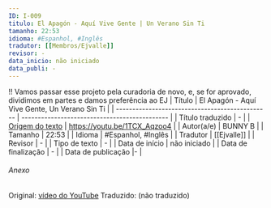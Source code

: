 ```yaml
---
ID: I-009
titulo: El Apagón - Aquí Vive Gente | Un Verano Sin Ti
tamanho: 22:53
idioma: #Espanhol, #Inglês 
tradutor: [[Membros/Ejvalle]]
revisor: -
data_inicio: não iniciado
data_publi: -
---
```

!! Vamos passar esse projeto pela curadoria de novo, e, se for aprovado, dividimos em partes e damos preferência ao EJ
| Título                                          | El Apagón - Aquí Vive Gente, Un Verano Sin Ti |
| ----------------------------------------------- | --------------------------------------------- |
| Título traduzido                                | -                                             |
| [Origem do texto](https://youtu.be/1TCX_Aqzoo4) | https://youtu.be/1TCX_Aqzoo4                  |
| Autor(a/e)                                      | BUNNY B                                       |
| Tamanho                                         | 22:53                                         |
| Idioma                                          | #Espanhol, #Inglês                            |
| Tradutor                                        | [[Ejvalle]]                                   |
| Revisor                                         | -                                             |
| Tipo de texto                                   | -                                             |
| Data de início                                  | não iniciado                                  |
| Data de finalização                             | -                                             |
| Data de publicação                              |-                                             |

###### Anexo
Original: [vídeo do YouTube](https://youtu.be/1TCX_Aqzoo4)
Traduzido: (não traduzido)